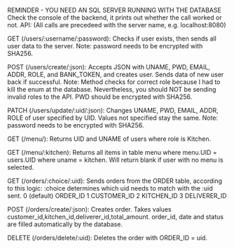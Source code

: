 REMINDER - YOU NEED AN SQL SERVER RUNNING WITH THE DATABASE
Check the console of the backend, it prints out whether the call worked or not.
API:
(All calls are precedeed with the server name, e.g. localhost:8080)


GET (/users/:username/:password): Checks if user exists, then sends all user data to the server. Note: password needs to be encrypted with SHA256.

POST (/users/create/:json): Accepts JSON with UNAME, PWD, EMAIL, ADDR, ROLE, and BANK_TOKEN, and creates user. Sends data of new user back if successful. Note: Method checks for correct role because I had to kill the enum at the database. Nevertheless, you should NOT be sending invalid roles to the API. PWD should be encrypted with SHA256.

PATCH (/users/update/:uid/:json): Changes UNAME, PWD, EMAIL, ADDR, ROLE of user specified by UID. Values not specified stay the same. Note: password needs to be encrypted with SHA256.


GET (/menu/): Returns UID and UNAME of users where role is Kitchen.

GET (/menu/:kitchen): Returns all items in table menu where menu.UID = users.UID where uname = kitchen. Will return blank if user with no menu is selected.


GET (/orders/:choice/:uid): Sends orders from the ORDER table, according to this logic:
:choice determines which uid needs to match with the :uid sent.
0 (default) ORDER_ID
1 CUSTOMER_ID 
2 KITCHEN_ID
3 DELIVERER_ID

POST (/orders/create/:json): Creates order. Takes values customer_id,kitchen_id,deliverer_id,total_amount. order_id, date and status are filled automatically by the database.

DELETE (/orders/delete/:uid): Deletes the order with ORDER_ID = uid.